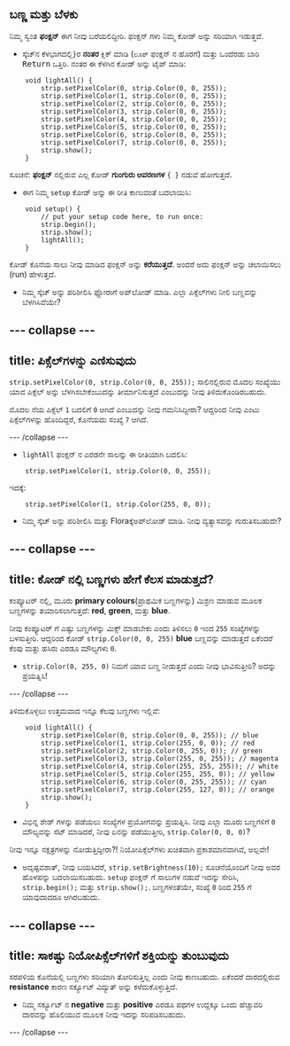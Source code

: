 ## ಬಣ್ಣ ಮತ್ತು ಬೆಳಕು

ನಿಮ್ಮ ಸ್ವಂತ **ಫಂಕ್ಷನ್** ಈಗ ನೀವು ಬರೆಯಲಿದ್ದೀರಿ. ಫಂಕ್ಷನ್ ಗಳು ನಿಮ್ಮ ಕೋಡ್ ಅನ್ನು ಸರಿಯಾಗಿ ಇಡುತ್ತವೆ.

+ ಸ್ಕೆಚ್‌ನ ಕೆಳಭಾಗದಲ್ಲಿ`}`ರ **ನಂತರ** ಕ್ಲಿಕ್ ಮಾಡಿ \(`ಲೂಪ್` ಫಂಕ್ಷನ್ ನ ಹೊರಗೆ\) ಮತ್ತು ಒಂದೆರಡು ಬಾರಿ <kbd>Return</kbd> ಒತ್ತಿರಿ. ನಂತರ ಈ ಕೆಳಗಿನ ಕೋಡ್ ಅನ್ನು ಟೈಪ್ ಮಾಡಿ:

``` 
    void lightAll() {
        strip.setPixelColor(0, strip.Color(0, 0, 255));
        strip.setPixelColor(1, strip.Color(0, 0, 255));
        strip.setPixelColor(2, strip.Color(0, 0, 255));
        strip.setPixelColor(3, strip.Color(0, 0, 255));
        strip.setPixelColor(4, strip.Color(0, 0, 255));
        strip.setPixelColor(5, strip.Color(0, 0, 255));
        strip.setPixelColor(6, strip.Color(0, 0, 255));
        strip.setPixelColor(7, strip.Color(0, 0, 255));
        strip.show();
    }
```

ಸೂಚನೆ: **ಫಂಕ್ಷನ್** ನಲ್ಲಿರುವ ಎಲ್ಲ ಕೋಡ್ **ಗುಂಗುರು ಆವರಣಗಳ** `{ }` ನಡುವೆ ಹೋಗುತ್ತದೆ.

+ ಈಗ ನಿಮ್ಮ `setup` ಕೋಡ್ ಅನ್ನು ಈ ರೀತಿ ಕಾಣುವಂತೆ ಬದಲಾಯಿಸಿ:

``` 
    void setup() {
        // put your setup code here, to run once:
        strip.begin();
        strip.show();
        lightAll();
    }
```

ಕೋಡ್ ಕೊನೆಯ ಸಾಲು ನೀವು ಮಾಡಿದ ಫಂಕ್ಷನ್ ಅನ್ನು **ಕರೆಯುತ್ತದೆ**. ಅಂದರೆ ಅದು ಫಂಕ್ಷನ್ ಅನ್ನು ಚಲಾಯಿಸಲು (run) ಹೇಳುತ್ತದೆ.

+ ನಿಮ್ಮ ಸ್ಕೆಚ್ ಅನ್ನು ಪರಿಶೀಲಿಸಿ ಫ್ಲೋರಾಗೆ ಅಪ್‌ಲೋಡ್ ಮಾಡಿ. ಎಲ್ಲಾ ಪಿಕ್ಸೆಲ್‌ಗಳು ನೀಲಿ ಬಣ್ಣವನ್ನು ಬೆಳಗಿಸಿವೆಯೇ?

--- collapse ---
---
title: ಪಿಕ್ಸೆಲ್‌ಗಳನ್ನು ಎಣಿಸುವುದು
---

`strip.setPixelColor(0, strip.Color(0, 0, 255));` ಸಾಲಿನಲ್ಲಿರುವ ಮೊದಲ ಸಂಖ್ಯೆಯು ಯಾವ ಪಿಕ್ಸೆಲ್ ಅನ್ನು ಬೆಳಗಿಸಬೇಕೆಂಬುದನ್ನು ತೀರ್ಮಾನಿಸುತ್ತದೆ ಎಂಬುದನ್ನು ನೀವು ತಿಳಿದುಕೊಂಡಿರಬಹುದು.

ಮೊದಲ ನೆಯ ಪಿಕ್ಸೆಲ್ `1` ಬದಲಿಗೆ `0` ಆಗಿದೆ ಎಂಬುದನ್ನು ನೀವು ಗಮನಿಸಿದ್ದೀರಾ? ಆದ್ದರಿಂದ ನೀವು ಎಂಟು ಪಿಕ್ಸೆಲ್‌ಗಳನ್ನು ಹೊಂದಿದ್ದರೆ, ಕೊನೆಯದು ಸಂಖ್ಯೆ `7` ಆಗಿದೆ.

--- /collapse ---

+ `lightAll` ಫಂಕ್ಷನ್ ನ ಎರಡನೇ ಸಾಲನ್ನು ಈ ರೀತಿಯಾಗಿ ಬದಲಿಸಿ:

```
    strip.setPixelColor(1, strip.Color(0, 0, 255));
```

ಇದಕ್ಕೆ:

```
    strip.setPixelColor(1, strip.Color(255, 0, 0));
```

+ ನಿಮ್ಮ ಸ್ಕೆಚ್ ಅನ್ನು ಪರಿಶೀಲಿಸಿ ಮತ್ತು Floraಕ್ಕೆಅಪ್‌ಲೋಡ್ ಮಾಡಿ. ನೀವು ವ್ಯತ್ಯಾಸವನ್ನು ಗುರುತಿಸಬಹುದೇ?

--- collapse ---
---
title: ಕೋಡ್ ನಲ್ಲಿ ಬಣ್ಣಗಳು ಹೇಗೆ ಕೆಲಸ ಮಾಡುತ್ತದೆ?
---

ಕಂಪ್ಯೂಟರ್ ನಲ್ಲಿ, ಮೂರು **primary colours**(ಪ್ರಾಥಮಿಕ ಬಣ್ಣಗಳನ್ನು) ಮಿಶ್ರಣ ಮಾಡುವ ಮೂಲಕ ಬಣ್ಣಗಳನ್ನು ತಯಾರಿಸಲಾಗುತ್ತದೆ: **red**, **green**, ಮತ್ತು **blue**.

ನೀವು ಕಂಪ್ಯೂಟರ್ ಗೆ ಎಷ್ಟು ಬಣ್ಣಗಳನ್ನು ಮಿಕ್ಸ್ ಮಾಡಬೇಕು ಎಂದು ತಿಳಿಸಲು `0` ಇಂದ `255` ಸಂಖ್ಯೆಗಳನ್ನು ಬಳಸುತ್ತೀರಿ. ಆದ್ದರಿಂದ ಕೋಡ್ `strip.Color(0, 0, 255)` **blue** ಬಣ್ಣವನ್ನು ಮಾಡುತ್ತದೆ ಏಕೆಂದರೆ ಕೆಂಪು ಮತ್ತು ಹಸಿರು ಎರಡೂ ಮೌಲ್ಯಗಳು `0`.

+ `strip.Color(0, 255, 0)` ನಿಮಗೆ ಯಾವ ಬಣ್ಣ ನೀಡುತ್ತದೆ ಎಂದು ನೀವು ಭಾವಿಸುತ್ತೀರಿ? ಅದನ್ನು ಪ್ರಯತ್ನಿಸಿ!

--- /collapse ---

ತಿಳಿದುಕೊಳ್ಳಲು ಉತ್ತಮವಾದ ಇನ್ನೂ ಕೆಲವು ಬಣ್ಣಗಳು ಇಲ್ಲಿವೆ:

```
    void lightAll() {
        strip.setPixelColor(0, strip.Color(0, 0, 255)); // blue
        strip.setPixelColor(1, strip.Color(255, 0, 0)); // red
        strip.setPixelColor(2, strip.Color(0, 255, 0)); // green
        strip.setPixelColor(3, strip.Color(255, 0, 255)); // magenta
        strip.setPixelColor(4, strip.Color(255, 255, 255)); // white
        strip.setPixelColor(5, strip.Color(255, 255, 0)); // yellow
        strip.setPixelColor(6, strip.Color(0, 255, 255)); // cyan
        strip.setPixelColor(7, strip.Color(255, 127, 0)); // orange
        strip.show();
    }
```

+ ವಿಭಿನ್ನ ಶೇಡ್ ಗಳನ್ನು ಪಡೆಯಲು ಸಂಖ್ಯೆಗಳ ಪ್ರಯೋಗವನ್ನು ಪ್ರಯತ್ನಿಸಿ. ನೀವು ಎಲ್ಲಾ ಮೂರು ಬಣ್ಣಗಳಿಗೆ `0` ಮೌಲ್ಯವನ್ನು ಸೆಟ್ ಮಾಡಿದರೆ, ನೀವು ಏನನ್ನು ಪಡೆಯುತ್ತೀರಿ, `strip.Color(0, 0, 0)`?

ನೀವು ಇನ್ನೂ ನಕ್ಷತ್ರಗಳನ್ನು ನೋಡುತ್ತಿದ್ದೀರಾ?! ನಿಯೋಪಿಕ್ಸೆಲ್‌ಗಳು ಖಚಿತವಾಗಿ ಪ್ರಕಾಶಮಾನವಾಗಿವೆ, ಅಲ್ಲವೇ!

+ ಅದೃಷ್ಟವಶಾತ್, ನೀವು ಬಯಸಿದರೆ, `strip.setBrightness(10);` ಸೂಚನೆಯೊಂದಿಗೆ ನೀವು ಅವರ ಹೊಳಪನ್ನು ಬದಲಾಯಿಸಬಹುದು. `setup` ಫಂಕ್ಷನ್ ಗೆ ಸಾಲುಗಳ ನಡುವೆ ಇದನ್ನು ಸೇರಿಸಿ, `strip.begin();` ಮತ್ತು `strip.show();`. ಬಣ್ಣಗಳಂತೆಯೇ, ಸಂಖ್ಯೆ `0` ರಿಂದ `255` ಗೆ ಯಾವುದಾದರೂ ಆಗಿರಬಹುದು.

--- collapse ---
---
title: ಸಾಕಷ್ಟು ನಿಯೋಪಿಕ್ಸೆಲ್‌ಗಳಿಗೆ ಶಕ್ತಿಯನ್ನು ತುಂಬುವುದು
---

ಸರಪಳಿಯ ಕೊನೆಯಲ್ಲಿ ಬಣ್ಣಗಳು ಸರಿಯಾಗಿ ತೋರಿಸುತ್ತಿಲ್ಲ ಎಂದು ನೀವು ಕಾಣಬಹುದು. ಏಕೆಂದರೆ ದಾರದಲ್ಲಿರುವ **resistance** ಕಾರಣ ಸರ್ಕ್ಯೂಟ್ ವಿದ್ಯುತ್ ಅನ್ನು ಕಳೆದುಕೊಳ್ಳುತ್ತಿದೆ.

+ ನಿಮ್ಮ ಸರ್ಕ್ಯೂಟ್ ನ **negative** ಮತ್ತು **positive** ಎರಡೂ ಪಥಗಳ ಉದ್ದಕ್ಕೂ ಒಂದು ಹೆಚ್ಚುವರಿ ದಾರವನ್ನು ಹೊಲಿಯುವ ಮೂಲಕ ನೀವು ಇದನ್ನು ಸರಿಪಡಿಸಬಹುದು.

--- /collapse ---
